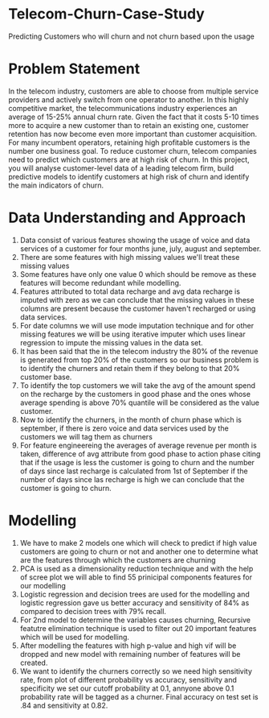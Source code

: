 # Telecom-Churn-Case-Study
Predicting Customers who will churn and not churn based upon the usage 

# Problem Statement 
In the telecom industry, customers are able to choose from multiple service providers and actively switch from one operator to another. In this highly competitive market, the telecommunications industry experiences an average of 15-25% annual churn rate. Given the fact that it costs 5-10 times more to acquire a new customer than to retain an existing one, customer retention has now become even more important than customer acquisition.
For many incumbent operators, retaining high profitable customers is the number one business goal.
To reduce customer churn, telecom companies need to predict which customers are at high risk of churn.
In this project, you will analyse customer-level data of a leading telecom firm, build predictive models to identify customers at high risk of churn and identify the main indicators of churn.

# Data Understanding and Approach
1. Data consist of various features showing the usage of voice and data services of a customer for four months june, july, august and september.
2. There are some features with high missing values we'll treat these missing values 
3. Some features have only one value 0 which should be remove as these features will become redundant while modelling.
4. Features attributed to total data recharge and avg data recharge is imputed with zero as we can conclude that the missing values in these columns are present because the customer haven't recharged or using data services.
5. For date columns we will use mode imputation technique and for other missing features we will be using iterative imputer which uses linear regression to impute the missing values in the data set.
6. It has been said that the in the telecom industry the 80% of the revenue is generated from top 20% of the customers so our business problem is to identify the churners and retain them if they belong to that 20% customer base.
7. To identify the top customers we will take the avg of the amount spend on the recharge by the customers in good phase and the ones whose average spending is above 70% quantile will be considered as the value customer.
8. Now to identify the churners, in the month of churn phase which is september, if there is zero voice and data services used by the customers we will tag them as churners 
9. For feature engineereing the averages of average revenue per month is taken, difference of avg attribute from good phase to action phase citing that if the usage is less the customer is going to churn and the number of days since last recharge is calculated from 1st of September if the number of days since las recharge is high we can conclude that the customer is going to churn.

# Modelling 
1. We have to make 2 models one which will check to predict if high value customers are going to churn or not and another one to determine what are the features through which the customers are churning 
2. PCA is used as a dimensionality reduction technique and with the help of scree plot we will able to find 55 prinicipal components features for our modelling
3. Logistic regression and decision trees are used for the modelling and logistic regression gave us better accuracy and sensitivity of 84% as compared to decision trees with 79% recall. 
4. For 2nd model to determine the variables causes churning, Recursive featutre elimination technique is used to filter out 20 important features which will be used for modelling.
5. After modelling the features with high p-value and high vif will be dropped and new model with remaining number of features will be created. 
6. We want to identify the churners correctly so we need high sensitivity rate, from plot of different probability vs accuracy, sensitivity and specificity we set our cutoff probability at 0.1, annyone above 0.1 probability rate will be tagged as a churner. Final accuracy on test set is .84 and sensitivity at 0.82.
